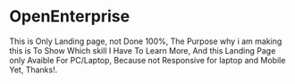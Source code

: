 # OpenEnterprise
This is Only Landing page, not Done 100%, The Purpose why i am making this is To Show Which skill I Have To Learn More, And this Landing Page only Avaible For PC/Laptop, Because not Responsive for laptop and Mobile Yet, Thanks!.
